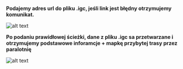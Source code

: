 <b>Podajemy adres url do pliku .igc, jeśli link jest błędny otrzymujemy komunikat.</b>

![alt text](https://i.ibb.co/rQ8RrcG/zdj-cie-1.png)


<b>Po podaniu prawidłowej ścieżki, dane z pliku .igc sa przetwarzane i otrzymujemy podstawowe inforamcje + mapkę przybytej trasy przez paralotnię</b>

![alt text](https://i.ibb.co/ssY26KG/zdj-cie-2.png)
